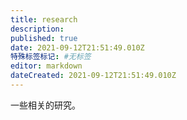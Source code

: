 ```yaml
---
title: research
description: 
published: true
date: 2021-09-12T21:51:49.010Z
特殊标签标记: #无标签
editor: markdown
dateCreated: 2021-09-12T21:51:49.010Z
---
```


一些相关的研究。
